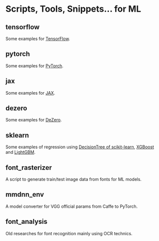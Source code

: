 # Scripts, Tools, Snippets... for ML

## tensorflow

Some examples for [TensorFlow](https://www.tensorflow.org/).

## pytorch

Some examples for [PyTorch](https://pytorch.org/).

## jax

Some examples for [JAX](https://jax.readthedocs.io/en/latest/).

## dezero

Some examples for [DeZero](https://github.com/oreilly-japan/deep-learning-from-scratch-3).

## sklearn

Some examples of regression using [DecisionTree of scikit-learn](https://scikit-learn.org/stable/modules/tree.html), [XGBoost](https://xgboost.readthedocs.io/en/stable/) and [LightGBM](https://lightgbm.readthedocs.io/).

## font_rasterizer

A script to generate train/test image data from fonts for ML models.

## mmdnn_env

A model converter for VGG official params from Caffe to PyTorch.

## font_analysis

Old researches for font recognition mainly using OCR technics.
